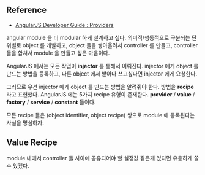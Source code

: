 ## Reference
* [AngularJS Developer Guide : Providers]()

angular module 을 더 modular 하게 설계하고 싶다. 의미적/행동적으로 구분되는 단위별로 object 를 개발하고, object 들을 쌓아올려서 controller 를 만들고, controller 들을 합쳐서 module 을 만들고 싶은 마음이다.

AngularJS 에서는 모든 작업이 **injector** 를 통해서 이뤄진다. injector 에게 object 를 만드는 방법을 등록하고, 다른 object 에서 받아다 쓰고싶다면 injector 에게 요청한다.

그러므로 우선 injector 에게 object 를 만드는 방법을 알려줘야 한다. 방법을 **recipe** 라고 표현했다. AngularJS 에는 5가지 recipe 유형이 존재한다. **provider** / **value** / **factory** / **service** / **constant** 들이다.

모든 recipe 들은 (object identifier, object recipe) 쌍으로 module 에 등록된다는 사실을 명심하자.

## Value Recipe
module 내에서 controller 들 사이에 공유되어야 할 설정값 같은게 있다면 유용하게 쓸 수 있겠다.